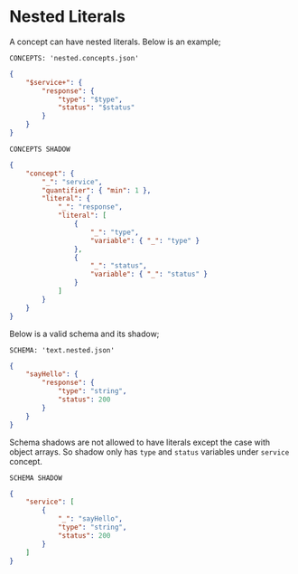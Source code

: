 # Nested Literals

A concept can have nested literals. Below is an example;

`CONCEPTS: 'nested.concepts.json'`

```json
{
    "$service+": {
        "response": {
            "type": "$type",
            "status": "$status"
        }
    }
}
```

`CONCEPTS SHADOW`

```json
{
    "concept": {
        "_": "service",
        "quantifier": { "min": 1 },
        "literal": {
            "_": "response",
            "literal": [
                {
                    "_": "type",
                    "variable": { "_": "type" }
                },
                {
                    "_": "status",
                    "variable": { "_": "status" }
                }
            ]
        }
    }
}
```

Below is a valid schema and its shadow;

`SCHEMA: 'text.nested.json'`

```json
{
    "sayHello": {
        "response": {
            "type": "string",
            "status": 200
        }
    }
}
```

Schema shadows are not allowed to have literals except the case with object
arrays. So shadow only has `type` and `status` variables under `service`
concept.

`SCHEMA SHADOW`

```json
{
    "service": [
        {
            "_": "sayHello",
            "type": "string",
            "status": 200
        }
    ]
}
```
